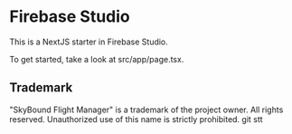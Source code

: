 
# Firebase Studio

This is a NextJS starter in Firebase Studio.

To get started, take a look at src/app/page.tsx.

## Trademark

"SkyBound Flight Manager" is a trademark of the project owner. All rights reserved. Unauthorized use of this name is strictly prohibited.
                                                                                                                                                                                                                                                                                                                                                                                                                                                                                                                                                                                                                                                                                                                                                                                                                                                                                                                                                                                                                                                                                                                                                                                                                                                                                                                                                                                                                                                                                                                                                                                                                                                                                                                                                                                                                                                                        git stt